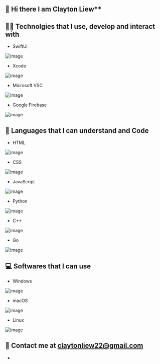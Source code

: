 ## 👋 Hi there I am Clayton Liew**
## 👩‍💻 Technolgies that I use, develop and interact with
- SwiftUi

![image](https://user-images.githubusercontent.com/72314373/113934627-e8942b80-97ed-11eb-9da6-dee03802dbe3.png)
- Xcode

![image](https://user-images.githubusercontent.com/72314373/113934660-efbb3980-97ed-11eb-899c-65438ef5a38c.png)
- Microsoft VSC

![image](https://user-images.githubusercontent.com/72314373/113934679-f5b11a80-97ed-11eb-8e02-f36eb8a7684d.png)
- Google Firebase

![image](https://user-images.githubusercontent.com/72314373/113934734-0497cd00-97ee-11eb-913c-792f9b8308d3.png)

## 👀 Languages that I can understand and Code 
- HTML

![image](https://user-images.githubusercontent.com/72314373/113935430-7708ad00-97ee-11eb-9c35-8e01e449f48d.png)
- CSS

![image](https://user-images.githubusercontent.com/72314373/113935482-87208c80-97ee-11eb-9b3c-001e8b7650d2.png)
- JavaScript

![image](https://user-images.githubusercontent.com/72314373/113935562-9acbf300-97ee-11eb-928d-e108211ca252.png)
- Python

![image](https://user-images.githubusercontent.com/72314373/113935623-a6b7b500-97ee-11eb-8a88-9aee41f79d0f.png)
- C++

![image](https://user-images.githubusercontent.com/72314373/113935724-c7800a80-97ee-11eb-9bb2-f2c8b3deab30.png)
- Go

![image](https://user-images.githubusercontent.com/72314373/135926520-73ff88e4-35ea-4ee9-95e1-d329acfd6474.png)



## 💻 Softwares that I can use
- Windows

![image](https://user-images.githubusercontent.com/72314373/113936338-8b997500-97ef-11eb-8712-2360cd5e3a75.png)
- macOS

![image](https://user-images.githubusercontent.com/72314373/113936383-97853700-97ef-11eb-88ba-3a7b3e0a1056.png)
- Linux

![image](https://user-images.githubusercontent.com/72314373/113936413-a1a73580-97ef-11eb-9f5c-2598e1329542.png)


## 📲 Contact me at claytonliew22@gmail.com


<!---
14041980ClaytonChLiew/14041980ClaytonChLiew is a ✨ special ✨ repository because its `README.md` (this file) appears on your GitHub profile.
You can click the Preview link to take a look at your changes.
--->
-
